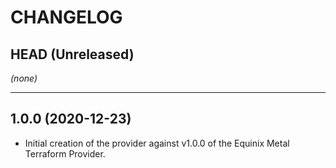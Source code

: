 CHANGELOG
=========

## HEAD (Unreleased)
_(none)_

---

## 1.0.0 (2020-12-23)
* Initial creation of the provider against v1.0.0 of the Equinix Metal Terraform Provider.

